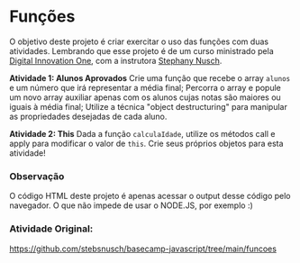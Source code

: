 # Funções
O objetivo deste projeto é criar exercitar o uso das funções com duas atividades. Lembrando que esse projeto é de um curso ministrado pela [Digital Innovation One](https://www.dio.me/), com a instrutora [Stephany Nusch](https://github.com/stebsnusch).

**Atividade 1: Alunos Aprovados**
Crie uma função que recebe o array `alunos` e um número que irá representar a média final;
Percorra o array e popule um novo array auxiliar apenas com os alunos cujas notas são maiores ou iguais à média final;
Utilize a técnica "object destructuring" para manipular as propriedades desejadas de cada aluno.

**Atividade 2: This**
Dada a função `calculaIdade`, utilize os métodos call e apply para modificar o valor de `this`. Crie seus próprios objetos para esta atividade!

### Observação
O código HTML deste projeto é apenas acessar o output desse código pelo navegador.
O que não impede de usar o NODE.JS, por exemplo :)

### Atividade Original: 
https://github.com/stebsnusch/basecamp-javascript/tree/main/funcoes